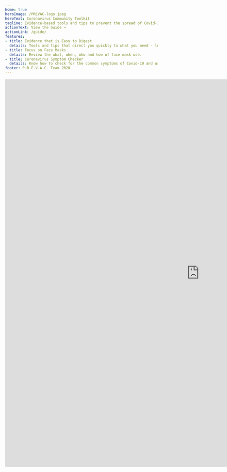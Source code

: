 ```yaml
---
home: true
heroImage: /PREVAC-logo.jpeg
heroText: Coronavirus Community Toolkit
tagline: Evidence-based tools and tips to prevent the spread of Covid-19
actionText: View the Guide →
actionLink: /guide/
features:
- title: Evidence that is Easy to Digest
  details: Tools and tips that direct you quickly to what you need - let our volunteers do the research for you.
- title: Focus on Face Masks
  details: Review the what, when, who and how of face mask use.
- title: Coronavirus Symptom Checker
  details: Know how to check for the common symptoms of Covid-19 and use one of the linked online symptom checkers.
footer: P.R.E.V.A.C. Team 2020
---
```


<div class="video-responsive">
<iframe width="1280" height="1280" src="https://www.youtube.com/embed/2T7kVy6ypzo" frameborder="0" allow="accelerometer; autoplay; encrypted-media; gyroscope; picture-in-picture" allowfullscreen></iframe>
 </div>

